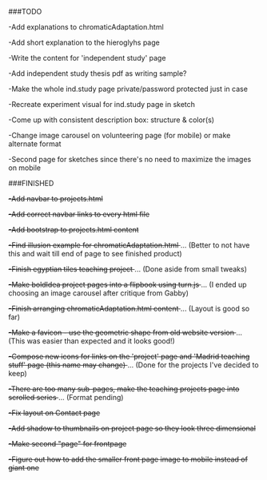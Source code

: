 ###TODO

-Add explanations to chromaticAdaptation.html

-Add short explanation to the hieroglyhs page

-Write the content for 'independent study' page

-Add independent study thesis pdf as writing sample?

-Make the whole ind.study page private/password protected just in case

-Recreate experiment visual for ind.study page in sketch

-Come up with consistent description box: structure & color(s)

-Change image carousel on volunteering page (for mobile) or make alternate format

-Second page for sketches since there's no need to maximize the images on mobile

###FINISHED

<s> -Add navbar to projects.html </s>

<s> -Add correct navbar links to every html file </s>

<s> -Add bootstrap to projects.html content </s>

<s> -Find illusion example for chromaticAdaptation.html </s> ... (Better to not have this and wait till end of page to see finished product)

<s> -Finish egyptian tiles teaching project </s> ... (Done aside from small tweaks)

<s> -Make boldIdea project pages into a flipbook using turn.js </s> ... (I ended up choosing an image carousel after critique from Gabby)

<s> -Finish arranging chromaticAdaptation.html content </s> ... (Layout is good so far)

<s> -Make a favicon - use the geometric shape from old website version </s> ... (This was easier than expected and it looks good!)

<s> -Compose new icons for links on the 'project' page and 'Madrid teaching stuff' page (this name may change) </s> ... (Done for the projects I've decided to keep)

<s> -There are too many sub-pages, make the teaching projects page into scrolled series </s> ... (Format pending)

<s> -Fix layout on Contact page </s>

<s> -Add shadow to thumbnails on project page so they look three dimensional </s>

<s> -Make second "page" for frontpage </s>

<s> -Figure out how to add the smaller front page image to mobile instead of giant one </s>
